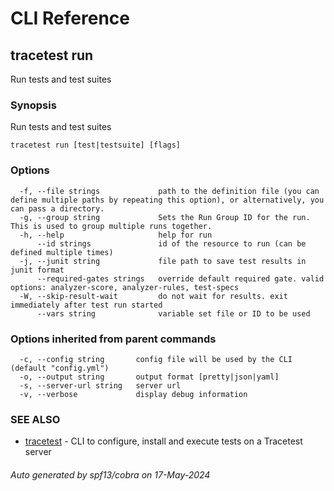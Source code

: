 # CLI Reference
## tracetest run

Run tests and test suites

### Synopsis

Run tests and test suites

```
tracetest run [test|testsuite] [flags]
```

### Options

```
  -f, --file strings             path to the definition file (you can define multiple paths by repeating this option), or alternatively, you can pass a directory.
  -g, --group string             Sets the Run Group ID for the run. This is used to group multiple runs together.
  -h, --help                     help for run
      --id strings               id of the resource to run (can be defined multiple times)
  -j, --junit string             file path to save test results in junit format
      --required-gates strings   override default required gate. valid options: analyzer-score, analyzer-rules, test-specs
  -W, --skip-result-wait         do not wait for results. exit immediately after test run started
      --vars string              variable set file or ID to be used
```

### Options inherited from parent commands

```
  -c, --config string       config file will be used by the CLI (default "config.yml")
  -o, --output string       output format [pretty|json|yaml]
  -s, --server-url string   server url
  -v, --verbose             display debug information
```

### SEE ALSO

* [tracetest](tracetest.md)	 - CLI to configure, install and execute tests on a Tracetest server

###### Auto generated by spf13/cobra on 17-May-2024
